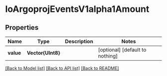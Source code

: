 # IoArgoprojEventsV1alpha1Amount


## Properties
Name | Type | Description | Notes
------------ | ------------- | ------------- | -------------
**value** | **Vector{UInt8}** |  | [optional] [default to nothing]


[[Back to Model list]](../README.md#models) [[Back to API list]](../README.md#api-endpoints) [[Back to README]](../README.md)


